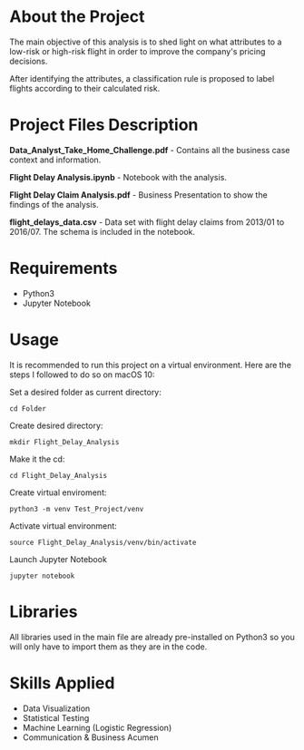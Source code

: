 # About the Project

The main objective of this analysis is to shed light on what attributes to a low-risk or high-risk flight in order to improve the company's pricing decisions.

After identifying the attributes, a classification rule is proposed to label flights according to their calculated risk.

# Project Files Description

**Data_Analyst_Take_Home_Challenge.pdf** - Contains all the business case context and information.

**Flight Delay Analysis.ipynb** - Notebook with the analysis.

**Flight Delay Claim Analysis.pdf** - Business Presentation to show the findings of the analysis.

**flight_delays_data.csv** - Data set with flight delay claims from 2013/01 to 2016/07. The schema is included in the notebook.


# Requirements

* Python3
* Jupyter Notebook

# Usage

It is recommended to run this project on a virtual environment. Here are the steps I followed to do so on macOS 10:

Set a desired folder as current directory:
```
cd Folder
```
    
Create desired directory:
```
mkdir Flight_Delay_Analysis
```
Make it the cd:
```
cd Flight_Delay_Analysis
``` 
Create virtual enviroment:
```
python3 -m venv Test_Project/venv
``` 
Activate virtual environment:
```
source Flight_Delay_Analysis/venv/bin/activate
```
Launch Jupyter Notebook
```
jupyter notebook
```



# Libraries

All libraries used in the main file are already pre-installed on Python3 so you will only have to import them as they are in the code.

# Skills Applied
* Data Visualization
* Statistical Testing
* Machine Learning (Logistic Regression)
* Communication & Business Acumen
